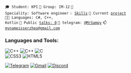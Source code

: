 <code>🎓 Student: KPI</code>
<code>🎪 Group: IM-12</code>
<code>👷 Speciality: Software engineer</code>
<code>💡 [Skills](SKILLS.md)</code>
<code>🧻 Current [project](PROJECT.md)</code><br>
<code>🧑‍💻 Languages: С#, C++, Kotlin</code>
<code>📢 Public [talks: 0](TALKS.md)</code>
<code>💬 telegram: [@MrSampy](https://telegram.me/MrSampy)</code>
<code>📫 [mynameisserzheo@gmail.com](mailto:mynameisserzheo@gmail.com)</code>


### Languages and Tools:
![C++](https://img.shields.io/badge/-C#-090909?style=for-the-badge&logo=C%2b%2b&logoColor=6296CC)
![C++](https://img.shields.io/badge/-C++-090909?style=for-the-badge&logo=C%2b%2b&logoColor=6296CC)
![C](https://img.shields.io/badge/-C-090909?style=for-the-badge&logo=C&logoColor=000080) <br>
![CSS3](https://img.shields.io/badge/-CSS3-090909?style=for-the-badge&logo=CSS3&logoColor=1572B6)
![HTML5](https://img.shields.io/badge/-HTML5-090909?style=for-the-badge&logo=HTML5&logoColor=E34F26)



[![Telegram](https://img.shields.io/badge/-Telegram-090909?style=for-the-badge&logo=telegram&logoColor=27A0D9)](https://t.me/D_im0N)
[![Gmail](https://img.shields.io/badge/-Gmail-090909?style=for-the-badge&logo=Gmail&logoColor=FF0000)](mailto:mynameisserzh@gmail.com)
[![Discord](https://img.shields.io/badge/-Discord-090909?style=for-the-badge&logo=Discord&logoColor=000080)](https://discordapp.com/users/685188807305330708/)
